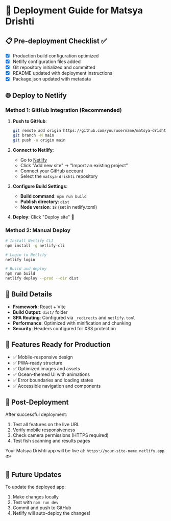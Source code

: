 # 🚀 Deployment Guide for Matsya Drishti

## 📋 Pre-deployment Checklist ✅

- [x] Production build configuration optimized
- [x] Netlify configuration files added
- [x] Git repository initialized and committed
- [x] README updated with deployment instructions
- [x] Package.json updated with metadata

## 🌐 Deploy to Netlify

### Method 1: GitHub Integration (Recommended)
1. **Push to GitHub**:
   ```bash
   git remote add origin https://github.com/yourusername/matsya-drishti.git
   git branch -M main
   git push -u origin main
   ```

2. **Connect to Netlify**:
   - Go to [Netlify](https://netlify.com)
   - Click "Add new site" → "Import an existing project"
   - Connect your GitHub account
   - Select the `matsya-drishti` repository

3. **Configure Build Settings**:
   - **Build command**: `npm run build`
   - **Publish directory**: `dist`
   - **Node version**: `18` (set in netlify.toml)

4. **Deploy**: Click "Deploy site" 🚀

### Method 2: Manual Deploy
```bash
# Install Netlify CLI
npm install -g netlify-cli

# Login to Netlify
netlify login

# Build and deploy
npm run build
netlify deploy --prod --dir dist
```

## 🔧 Build Details

- **Framework**: React + Vite
- **Build Output**: `dist/` folder
- **SPA Routing**: Configured via `_redirects` and `netlify.toml`
- **Performance**: Optimized with minification and chunking
- **Security**: Headers configured for XSS protection

## 📱 Features Ready for Production

- ✅ Mobile-responsive design
- ✅ PWA-ready structure
- ✅ Optimized images and assets
- ✅ Ocean-themed UI with animations
- ✅ Error boundaries and loading states
- ✅ Accessible navigation and components

## 🌟 Post-Deployment

After successful deployment:
1. Test all features on the live URL
2. Verify mobile responsiveness
3. Check camera permissions (HTTPS required)
4. Test fish scanning and results pages

Your Matsya Drishti app will be live at: `https://your-site-name.netlify.app` 🐟

## 🔄 Future Updates

To update the deployed app:
1. Make changes locally
2. Test with `npm run dev`
3. Commit and push to GitHub
4. Netlify will auto-deploy the changes!
